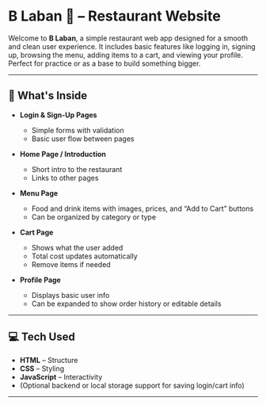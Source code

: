 # B Laban 🍮 – Restaurant Website

Welcome to **B Laban**, a simple restaurant web app designed for a smooth and clean user experience. It includes basic features like logging in, signing up, browsing the menu, adding items to a cart, and viewing your profile. Perfect for practice or as a base to build something bigger.

---

## 📌 What's Inside

- **Login & Sign-Up Pages**
  - Simple forms with validation
  - Basic user flow between pages

- **Home Page / Introduction**
  - Short intro to the restaurant
  - Links to other pages

- **Menu Page**
  - Food and drink items with images, prices, and “Add to Cart” buttons
  - Can be organized by category or type

- **Cart Page**
  - Shows what the user added
  - Total cost updates automatically
  - Remove items if needed

- **Profile Page**
  - Displays basic user info
  - Can be expanded to show order history or editable details

---

## 💻 Tech Used

- **HTML** – Structure
- **CSS** – Styling
- **JavaScript** – Interactivity
- (Optional backend or local storage support for saving login/cart info)

---

